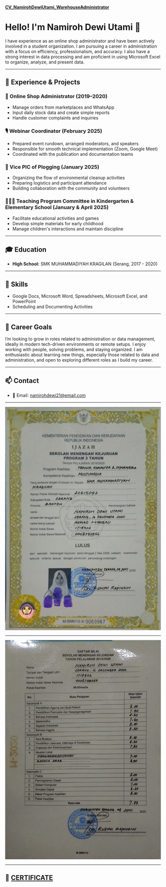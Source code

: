 
[**CV_NamirohDewiUtami_WarehouseAdministrator**](https://drive.google.com/file/d/1O7HMTake1gpxrQHbbQYXVhFP4M-xMRAh/view?usp=drivesdk)

# Hello! I'm Namiroh Dewi Utami 👋

I have experience as an online shop administrator and have been actively involved in a student organization. I am pursuing a career in administration with a focus on efficiency, professionalism, and accuracy. I also have a strong interest in data processing and am proficient in using Microsoft Excel to organize, analyze, and present data.

---

## 🧠 Experience & Projects

### 💼 Online Shop Administrator (2019–2020)
- Manage orders from marketplaces and WhatsApp
- Input daily stock data and create simple reports
- Handle customer complaints and inquiries

### 🎙️ Webinar Coordinator (February 2025)
- Prepared event rundown, arranged moderators, and speakers
- Responsible for smooth technical implementation (Zoom, Google Meet)
- Coordinated with the publication and documentation teams

### 🌱 Vice PIC of Plogging (January 2025)
- Organizing the flow of environmental cleanup activities
- Preparing logistics and participant attendance
- Building collaboration with the community and volunteers

### 👩🏻‍🏫 Teaching Program Committee in Kindergarten & Elementary School (January & April 2025)
- Facilitate educational activities and games
- Develop simple materials for early childhood
- Manage children's interactions and maintain discipline

---

## 🎓 Education
- **High School:** SMK MUHAMMADIYAH KRAGILAN  (Serang, 2017 - 2020)

---

## 🧰 Skills
- Google Docs, Microsoft Word, Spreadsheets, Microsoft Excel, and PowerPoint
- Scheduling and Documenting Activities

---

## 🚀 Career Goals
I’m looking to grow in roles related to administration or data management, ideally in modern tech-driven environments or remote setups. I enjoy working with people, solving problems, and staying organized. I am enthusiastic about learning new things, especially those related to data and administration, and open to exploring different roles as I build my career.

---

## 📫 Contact
- 📧 Email: namirohdewi21@email.com

---

![Ijazah](Ijazah)

---

![Daftar Nilai](Daftar_Nilai)

---

## 📑 [**CERTIFICATE**](https://drive.google.com/drive/folders/1lVZgX5vrwEWNz6cTBgHvwJ7hBFE9TS3Y)


